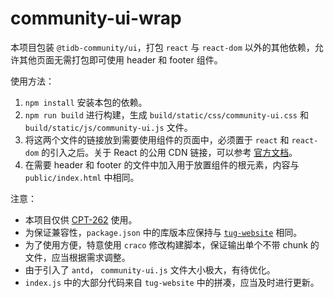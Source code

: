 # community-ui-wrap

本项目包装 `@tidb-community/ui`，打包 `react` 与 `react-dom` 以外的其他依赖，允许其他页面无需打包即可使用 header 和 footer 组件。

使用方法：

1. `npm install` 安装本包的依赖。
2. `npm run build` 进行构建，生成 `build/static/css/community-ui.css` 和 `build/static/js/community-ui.js` 文件。
3. 将这两个文件的链接放到需要使用组件的页面中，必须置于 `react` 和 `react-dom` 的引入之后。关于 React 的公用 CDN 链接，可以参考 [官方文档](https://reactjs.org/docs/cdn-links.html)。
4. 在需要 header 和 footer 的文件中加入用于放置组件的根元素，内容与 `public/index.html` 中相同。

注意：

- 本项目仅供 [CPT-262](https://community-product.atlassian.net/browse/CPT-262) 使用。
- 为保证兼容性，`package.json` 中的库版本应保持与 [`tug-website`](https://github.com/pingcap/tug-website) 相同。
- 为了使用方便，特意使用 `craco` 修改构建脚本，保证输出单个不带 chunk 的文件，应当根据需求调整。
- 由于引入了 `antd`， `community-ui.js` 文件大小极大，有待优化。
- `index.js` 中的大部分代码来自 `tug-website` 中的拼凑，应当及时进行更新。
